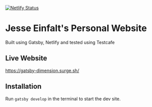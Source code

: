 [![Netlify Status](https://api.netlify.com/api/v1/badges/0ef5716f-f6b9-4690-828c-7bf96df6bebe/deploy-status)](https://app.netlify.com/sites/jeinfalt/deploys)

# Jesse Einfalt's Personal Website
Built using Gatsby, Netlify and tested using Testcafe

## Live Website
https://gatsby-dimension.surge.sh/

## Installation
Run `gatsby develop` in the terminal to start the dev site.
